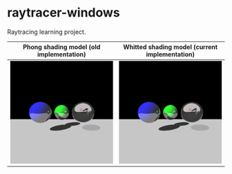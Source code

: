 # raytracer-windows

Raytracing learning project.

Phong shading model (old implementation)            |  Whitted shading model (current implementation)
:-------------------------:|:-------------------------:
![](./raytracer-windows/test.png)  |  ![](./raytracer-windows/test_whitted.png)


